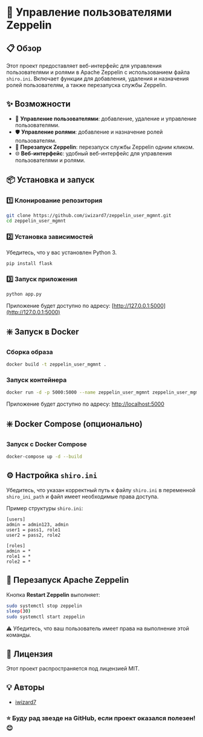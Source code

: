 # 🚀 Управление пользователями Zeppelin

## 📋 Обзор
Этот проект предоставляет веб-интерфейс для управления пользователями и ролями в Apache Zeppelin с использованием файла `shiro.ini`. Включает функции для добавления, удаления и назначения ролей пользователям, а также перезапуска службы Zeppelin.

## ✨ Возможности
- 🔐 **Управление пользователями**: добавление, удаление и управление пользователями.
- 🛡️ **Управление ролями**: добавление и назначение ролей пользователям.
- 🔄 **Перезапуск Zeppelin**: перезапуск службы Zeppelin одним кликом.
- 🌐 **Веб-интерфейс**: удобный веб-интерфейс для управления пользователями и ролями.

## 📦 Установка и запуск

### 1️⃣ Клонирование репозитория
```bash
git clone https://github.com/iwizard7/zeppelin_user_mgmnt.git
cd zeppelin_user_mgmnt
```

### 2️⃣ Установка зависимостей
Убедитесь, что у вас установлен Python 3.
```bash
pip install flask
```

### 3️⃣ Запуск приложения
```bash
python app.py
```
Приложение будет доступно по адресу: [http://127.0.0.1:5000](http://127.0.0.1:5000)

## ❇️ Запуск в Docker

### Сборка образа
```bash
docker build -t zeppelin_user_mgmnt .
```

### Запуск контейнера
```bash
docker run -d -p 5000:5000 --name zeppelin_user_mgmnt zeppelin_user_mgmnt
```
Приложение будет доступно по адресу: [http://localhost:5000](http://localhost:5000)

## ❇️ Docker Compose (опционально)

### Запуск с Docker Compose
```bash
docker-compose up -d --build
```

## ⚙️ Настройка `shiro.ini`
Убедитесь, что указан корректный путь к файлу `shiro.ini` в переменной `shiro_ini_path` и файл имеет необходимые права доступа.

Пример структуры `shiro.ini`:
```
[users]
admin = admin123, admin
user1 = pass1, role1
user2 = pass2, role2

[roles]
admin = *
role1 = *
role2 = *
```

## 🔄 Перезапуск Apache Zeppelin
Кнопка **Restart Zeppelin** выполняет:
```bash
sudo systemctl stop zeppelin
sleep(30)
sudo systemctl start zeppelin
```
⚠️ Убедитесь, что ваш пользователь имеет права на выполнение этой команды.

## 📜 Лицензия
Этот проект распространяется под лицензией MIT.

## 💡 Авторы
- [iwizard7](https://github.com/iwizard7)

### ⭐️ Буду рад звезде на GitHub, если проект оказался полезен! 😊